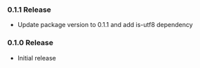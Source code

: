 ### 0.1.1 Release

 - Update package version to 0.1.1 and add is-utf8 dependency

### 0.1.0 Release

 - Initial release 
